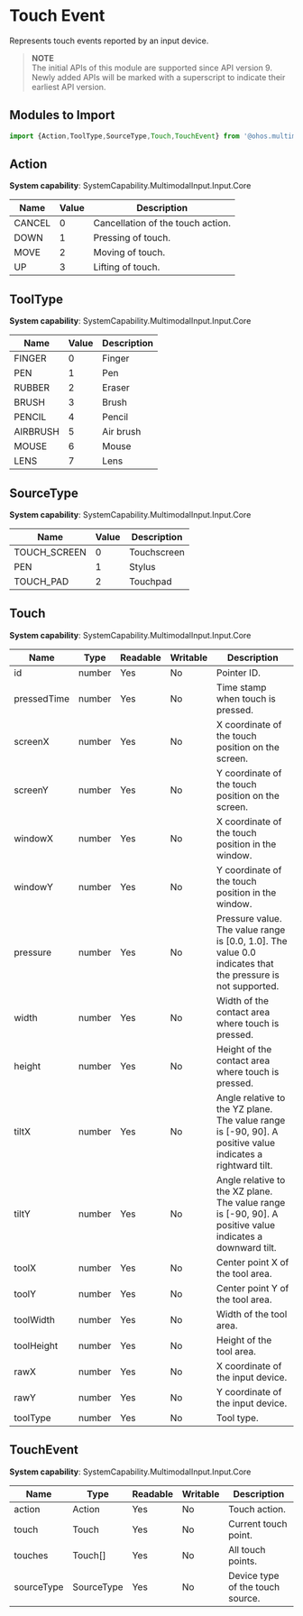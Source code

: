 # Touch Event

Represents touch events reported by an input device.

> **NOTE**<br>
> The initial APIs of this module are supported since API version 9. Newly added APIs will be marked with a superscript to indicate their earliest API version.

## Modules to Import

```js
import {Action,ToolType,SourceType,Touch,TouchEvent} from '@ohos.multimodalInput.touchEvent';
```

## Action

**System capability**: SystemCapability.MultimodalInput.Input.Core

| Name   | Value | Description |
| ------ | ----- | ----------- |
| CANCEL | 0 | Cancellation of the touch action.|
| DOWN   | 1 | Pressing of touch.               |
| MOVE   | 2 | Moving of touch.                 |
| UP     | 3 | Lifting of touch.                |

## ToolType

**System capability**: SystemCapability.MultimodalInput.Input.Core

| Name | Value | Description |
| ---- | ----- | ----------- |
| FINGER | 0 | Finger|
| PEN | 1 | Pen|
| RUBBER | 2 | Eraser|
| BRUSH | 3 | Brush|
| PENCIL | 4 | Pencil|
| AIRBRUSH | 5 | Air brush|
| MOUSE | 6 | Mouse|
| LENS | 7 | Lens|

## SourceType 

**System capability**: SystemCapability.MultimodalInput.Input.Core

| Name | Value | Description |
| ---- | ----- | ----------- |
| TOUCH_SCREEN | 0 | Touchscreen|
| PEN          | 1 | Stylus     |
| TOUCH_PAD    | 2 | Touchpad   |

## Touch

**System capability**: SystemCapability.MultimodalInput.Input.Core

| Name| Type| Readable| Writable| Description|
| -------- | -------- | -------- | -------- | -------- |
| id | number | Yes| No| Pointer ID.|
| pressedTime  | number | Yes| No| Time stamp when touch is pressed.|
| screenX | number | Yes| No| X coordinate of the touch position on the screen.|
| screenY | number | Yes| No| Y coordinate of the touch position on the screen.|
| windowX | number | Yes| No| X coordinate of the touch position in the window.|
| windowY | number | Yes| No| Y coordinate of the touch position in the window.|
| pressure | number | Yes| No| Pressure value. The value range is [0.0, 1.0]. The value 0.0 indicates that the pressure is not supported.|
| width | number | Yes| No| Width of the contact area where touch is pressed.|
| height | number | Yes| No| Height of the contact area where touch is pressed.|
| tiltX | number | Yes| No| Angle relative to the YZ plane. The value range is [-90, 90]. A positive value indicates a rightward tilt.|
| tiltY | number | Yes| No| Angle relative to the XZ plane. The value range is [-90, 90]. A positive value indicates a downward tilt.|
| toolX | number | Yes| No| Center point X of the tool area.|
| toolY | number | Yes| No| Center point Y of the tool area.|
| toolWidth | number | Yes| No| Width of the tool area.|
| toolHeight | number | Yes| No| Height of the tool area.|
| rawX | number | Yes| No| X coordinate of the input device.|
| rawY | number | Yes| No| Y coordinate of the input device.|
| toolType | number | Yes| No| Tool type.|

## TouchEvent

**System capability**: SystemCapability.MultimodalInput.Input.Core

| Name| Type| Readable| Writable| Description|
| -------- | -------- | -------- | -------- | -------- |
| action | Action | Yes| No| Touch action.|
| touch | Touch | Yes| No| Current touch point.|
| touches | Touch[] | Yes| No| All touch points.|
| sourceType | SourceType | Yes| No| Device type of the touch source.|
